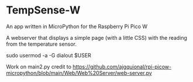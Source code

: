 # TempSense-W
An app written in MicroPython for the Raspberry Pi Pico W

A webserver that displays a simple page (with a little CSS) with the reading from the temperature sensor.

sudo usermod -a -G dialout $USER

Work on main2.py credit to https://github.com/ajgquional/rpi-picow-micropython/blob/main/Web/Web%20Server/web-server.py

